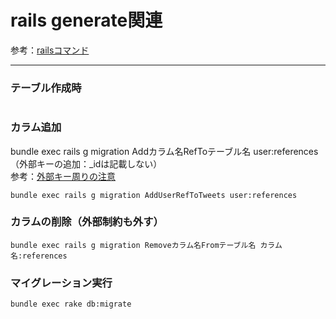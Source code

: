 
# rails generate関連

参考：[railsコマンド](http://railsdoc.com/rails)
　  
- - - 
### テーブル作成時
```

```

### カラム追加
bundle exec rails g migration Addカラム名RefToテーブル名 user:references（外部キーの追加：_idは記載しない）  
参考：[外部キー周りの注意](http://b.pyar.bz/blog/2014/10/22/foreigner/)
```
bundle exec rails g migration AddUserRefToTweets user:references
```

### カラムの削除（外部制約も外す）
```
bundle exec rails g migration Removeカラム名Fromテーブル名 カラム名:references
```




### マイグレーション実行
```
bundle exec rake db:migrate
```
